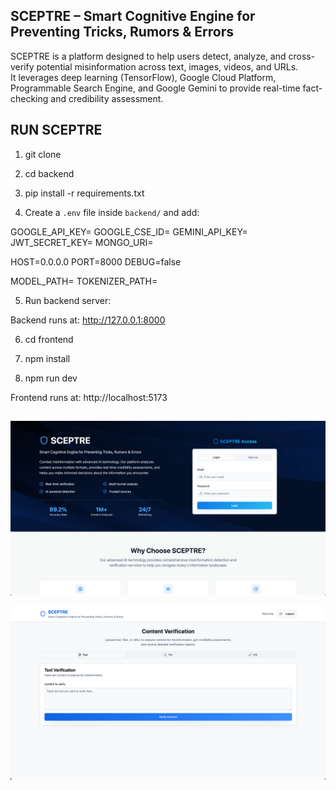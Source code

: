 ## SCEPTRE – Smart Cognitive Engine for Preventing Tricks, Rumors & Errors

SCEPTRE is a platform designed to help users detect, analyze, and cross-verify potential misinformation across text, images, videos, and URLs.  
It leverages deep learning (TensorFlow), Google Cloud Platform, Programmable Search Engine, and Google Gemini to provide real-time fact-checking and credibility assessment.

## RUN SCEPTRE

1. git clone <repo-url>  

2. cd backend  

3. pip install -r requirements.txt  

4. Create a `.env` file inside `backend/` and add:  

GOOGLE_API_KEY=
GOOGLE_CSE_ID=
GEMINI_API_KEY=
JWT_SECRET_KEY=
MONGO_URI=



HOST=0.0.0.0
PORT=8000
DEBUG=false

MODEL_PATH=
TOKENIZER_PATH=


5. Run backend server:  

Backend runs at: http://127.0.0.1:8000  

6. cd frontend  

7. npm install  

8. npm run dev  

Frontend runs at: http://localhost:5173  

##

![alt text](image.png)

![alt text](image-1.png)

